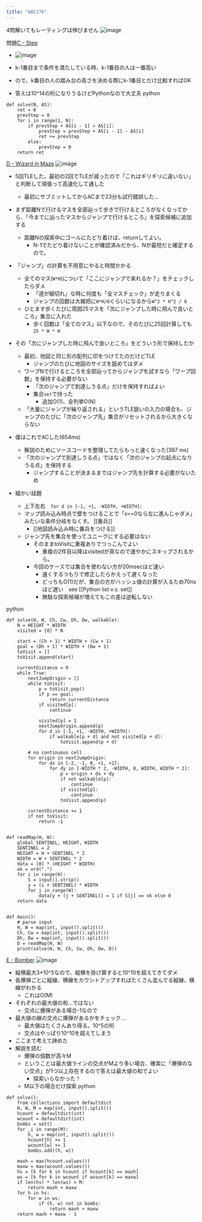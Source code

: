 ```yaml
---
title: "ABC176"
---
```


4問解いてもレーティングは伸びません
![image](https://gyazo.com/096ba8d1cc428b4f813302c5e7f71ae5/thumb/1000)


問題[C - Step](https://atcoder.jp/contests/abc176/tasks/abc176_c)
- ![image](https://gyazo.com/0858ad5cbc91a901a8b1fe7e39702cc8/thumb/1000)

- k-1番目まで条件を満たしている時、k-1番目の人は一番高い
- ので、k番目の人の踏み台の高さを決める際にk-1番目とだけ比較すればOK
- 答えは10^14の桁になりうるけどPythonなので大丈夫
python

```
def solve(N, AS):
    ret = 0
    prevStep = 0
    for i in range(1, N):
        if prevStep + AS[i - 1] > AS[i]:
            prevStep = prevStep + AS[i - 1] - AS[i]
            ret += prevStep
        else:
            prevStep = 0
    return ret
```


[D - Wizard in Maze](https://atcoder.jp/contests/abc176/tasks/abc176_d)
![image](https://gyazo.com/ed9c4a29cba57fc94914dde342c95e95/thumb/1000)
- 5回TLEした。最初の2回でTLEが減ったので「これはギリギリに違いない」と判断して頑張って高速化して通した
    - 最初にサブミットしてからACまで23分も試行錯誤した…

- まず距離Nで行けるマスを全部辿って歩きで行けるところがなくなってから、「今までに辿ったマスからジャンプで行けるところ」を探索候補に追加する
    - 距離Nの探索中にゴールにたどり着けば、returnしてよい。
        - N-1でたどり着けないことが確認済みだから、Nが最短だと確定するので。
- 「ジャンプ」の計算を不用意にやると時間かかる
    - 全てのマス(`W*H`)について「ここにジャンプで来れるか？」をチェックしたらダメ
        - 「道が細切れ」な時に何度も「全マスチェック」が走りまくる
        - ジャンプの回数は大雑把に`W*H/6`ぐらいになるから`W^2 * H^2 / 6`
    - ひとます歩くたびに周囲25マスを「次にジャンプした時に飛んで良いところ」集合に入れた
        - 歩く回数は「全てのマス」以下なので、そのたびに25回計算しても`25 * W * H`
- その「次にジャンプした時に飛んで良いところ」をどういう形で保持したか
    - 最初、地図と同じ形の配列に印をつけてたのだけどTLE
        - ジャンプのたびに地図のサイズを舐めてはダメ
    - ワープNで行けるところを全部辿ってからジャンプを試すなら「ワープ回数」を保持する必要がない
        - 「次のジャンプで到達しうる点」だけを保持すればよい
        - 集合`set`で持った
            - 追加O(1)、全列挙O(N)
    - 「大量にジャンプが繰り返される」というTLE狙いの入力の場合も、ジャンプのたびに「次のジャンプ先」集合がリセットされるから大きくならない
- 僕はこれでACした(654ms)
    - 解説のためにソースコードを整理してたらもっと速くなった(387 ms)
    - 「次のジャンプで到達しうる点」ではなく「次のジャンプの起点になりうる点」を保持する
        - ジャンプすることが決まるまではジャンプ先を計算する必要がないため
- 細かい話題
    - 上下左右　`for d in [-1, +1, -WIDTH, +WIDTH]:`
    - マップ読み込み時点で壁をつけることで「x==0なら左に進んじゃダメ」みたいな条件分岐をなくす。 [[番兵]]
        - [[地図読み込み時に番兵をつける]]
    - ジャンプ先を集合を使ってユニークにする必要はない
        - そのままtoVisitに重複ありでつっこんでよい
            - 重複の2件目以降はvisitedが真なので速やかにスキップされるから。
        - 今回のケースでは集合を使わない方が20msecほど速い
            - 速くするつもりで修正したらかえって遅くなった
            - どっちもO(1)だが、集合の方がハッシュ値の計算が入るため70nsほど遅い　see [[Python list v.s. set]]
            - 無駄な探索候補が増えてもこの差は逆転しない

python

```
def solve(H, W, Ch, Cw, Dh, Dw, walkable):
    N = HEIGHT * WIDTH
    visited = [0] * N

    start = (Ch + 1) * WIDTH + (Cw + 1)
    goal = (Dh + 1) * WIDTH + (Dw + 1)
    toVisit = []
    toVisit.append(start)

    currentDistance = 0
    while True:
        nextJumpOrigin = []
        while toVisit:
            p = toVisit.pop()
            if p == goal:
                return currentDistance
            if visited[p]:
                continue

            visited[p] = 1
            nextJumpOrigin.append(p)
            for d in [-1, +1, -WIDTH, +WIDTH]:
                if walkable[p + d] and not visited[p + d]:
                    toVisit.append(p + d)

        # no continuous cell
        for origin in nextJumpOrigin:
            for dx in [-2, -1, 0, +1, +2]:
                for dy in [-WIDTH * 2, -WIDTH, 0, WIDTH, WIDTH * 2]:
                    p = origin + dx + dy
                    if not walkable[p]:
                        continue
                    if visited[p]:
                        continue
                    toVisit.append(p)

        currentDistance += 1
        if not toVisit:
            return -1


def readMap(H, W):
    global SENTINEL, HEIGHT, WIDTH
    SENTINEL = 2
    HEIGHT = H + SENTINEL * 2
    WIDTH = W + SENTINEL * 2
    data = [0] * (HEIGHT * WIDTH)
    ok = ord(".")
    for i in range(H):
        S = input().strip()
        y = (i + SENTINEL) * WIDTH
        for j in range(W):
            data[y + (j + SENTINEL)] = 1 if S[j] == ok else 0
    return data


def main():
    # parse input
    H, W = map(int, input().split())
    Ch, Cw = map(int, input().split())
    Dh, Dw = map(int, input().split())
    D = readMap(H, W)
    print(solve(H, W, Ch, Cw, Dh, Dw, D))
```


[E - Bomber](https://atcoder.jp/contests/abc176/tasks/abc176_e)
![image](https://gyazo.com/f6b8c7e382d64944aae25946a26e4ec5/thumb/1000)
- 縦横最大3*10^5なので、縦横を掛け算すると10^10を超えてきてダメ
- 各爆弾ごとに縦線、横線をカウントアップすればたくさん並んでる縦線、横線がわかる
    - これはO(M)
- それぞれの最大値の和…ではない
    - 交点に爆弾がある場合-1なので
- 最大値の線の交点に爆弾があるかをチェック…
    - 最大値はたくさんあり得る。10^5の桁
    - 交点はやっぱり10^10を超えてしまう
- ここまで考えて諦めた
- 解説を読む
    - 爆弾の個数が高々M
    - ということは最大値ラインの交点がMより多い場合、確実に「爆弾のない交点」が1つ以上存在するので答えは最大値の和でよい
        - 探索いらなかった！
    - M以下の場合だけ探索
python

```
def solve():
    from collections import defaultdict
    H, W, M = map(int, input().split())
    hcount = defaultdict(int)
    wcount = defaultdict(int)
    bombs = set()
    for _i in range(M):
        h, w = map(int, input().split())
        hcount[h] += 1
        wcount[w] += 1
        bombs.add((h, w))

    maxh = max(hcount.values())
    maxw = max(wcount.values())
    hs = [k for k in hcount if hcount[k] == maxh]
    ws = [k for k in wcount if wcount[k] == maxw]
    if len(hs) * len(ws) > M:
        return maxh + maxw
    for h in hs:
        for w in ws:
            if (h, w) not in bombs:
                return maxh + maxw
    return maxh + maxw - 1
```


